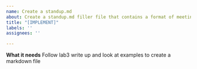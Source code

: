 ```yaml
---
name: Create a standup.md
about: Create a standup.md filler file that contains a format of meeting minutes provided
title: "[IMPLEMENT]"
labels: ''
assignees: ''

---
```


**What it needs**
Follow lab3 write up and look at examples to create a markdown file
